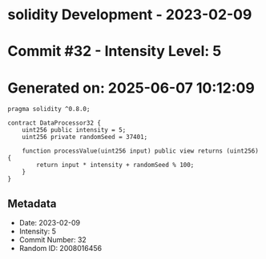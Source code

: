 ﻿# solidity Development - 2023-02-09
# Commit #32 - Intensity Level: 5
# Generated on: 2025-06-07 10:12:09
```solidity
pragma solidity ^0.8.0;

contract DataProcessor32 {
    uint256 public intensity = 5;
    uint256 private randomSeed = 37401;

    function processValue(uint256 input) public view returns (uint256) {
        return input * intensity + randomSeed % 100;
    }
}
```
## Metadata
- Date: 2023-02-09
- Intensity: 5
- Commit Number: 32
- Random ID: 2008016456
